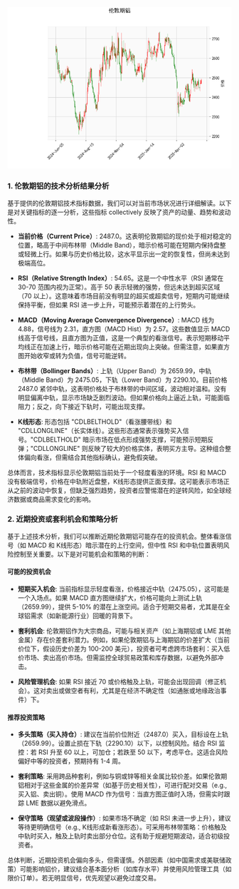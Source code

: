 ![图](Alum.png)

### 1. 伦敦期铝的技术分析结果分析

基于提供的伦敦期铝技术指标数据，我们可以对当前市场状况进行详细解读。以下是对关键指标的逐一分析，这些指标 collectively 反映了资产的动量、趋势和波动性。

- **当前价格（Current Price）**: 2487.0。这表明伦敦期铝的现价处于相对稳定的位置，略高于中间布林带（Middle Band），暗示价格可能在短期内保持盘整或轻微上行。如果与历史价格比较，这水平显示出一定的恢复性，但尚未达到极端高位。

- **RSI（Relative Strength Index）**: 54.65。这是一个中性水平（RSI 通常在 30-70 范围内视为正常）。高于 50 表示轻微的强势，但远未达到超买区域（70 以上）。这意味着市场目前没有明显的超买或超卖信号，短期内可能继续保持平衡，但如果 RSI 进一步上升，可能预示着潜在的上行势头。

- **MACD（Moving Average Convergence Divergence）**: MACD 线为 4.88，信号线为 2.31，直方图（MACD Hist）为 2.57。这些数值显示 MACD 线高于信号线，且直方图为正值，这是一个典型的看涨信号。表示短期移动平均线正在加速上行，暗示价格可能在近期出现向上突破。但需注意，如果直方图开始收窄或转为负值，信号可能逆转。

- **布林带（Bollinger Bands）**: 上轨（Upper Band）为 2659.99，中轨（Middle Band）为 2475.05，下轨（Lower Band）为 2290.10。目前价格 2487.0 紧邻中轨，这表明价格处于布林带的中间区域，波动相对温和。没有明显偏离中轨，显示市场缺乏剧烈波动。但如果价格向上逼近上轨，可能面临阻力；反之，向下接近下轨时，可能出现支撑。

- **K线形态**: 形态包括 "CDLBELTHOLD"（看涨腰带线）和 "CDLLONGLINE"（长实体线）。这些形态通常表示强势买入信号。"CDLBELTHOLD" 暗示市场在低点形成强势支撑，可能预示短期反弹；"CDLLONGLINE" 则反映了较大的价格实体，表明买方主导。这种组合整体偏向看涨，但需结合其他指标确认，避免假突破。

总体而言，技术指标显示伦敦期铝当前处于一个轻度看涨的环境。RSI 和 MACD 没有极端信号，价格在中轨附近盘整，K线形态提供正面支撑。这可能表示市场正从之前的波动中恢复，但缺乏强烈趋势，投资者应警惕潜在的逆转风险，如全球经济数据或商品需求变化的影响。

### 2. 近期投资或套利机会和策略分析

基于上述技术分析，我们可以推断近期伦敦期铝可能存在的投资机会。整体看涨信号（如 MACD 和 K线形态）暗示潜在的上行空间，但中性 RSI 和中轨位置表明风险控制至关重要。以下是对可能机会和策略的判断：

#### 可能的投资机会
- **短期买入机会**: 当前指标显示轻度看涨，价格接近中轨（2475.05），这可能是一个入场点。如果 MACD 直方图继续扩大，价格可能向上测试上轨（2659.99），提供 5-10% 的潜在上涨空间。适合于短期交易者，尤其是在全球铝需求（如新能源行业）回暖的背景下。
  
- **套利机会**: 伦敦期铝作为大宗商品，可能与相关资产（如上海期铝或 LME 其他金属）存在价差套利潜力。例如，如果伦敦期铝与上海期铝的价差扩大（当前价位下，假设历史价差为 100-200 美元），投资者可考虑跨市场套利：买入低价市场、卖出高价市场。但需监控全球贸易政策和库存数据，以避免外部冲击。

- **风险管理机会**: 如果 RSI 接近 70 或价格触及上轨，可能会出现回调（修正机会）。这对卖出或做空者有利，尤其是在经济不确定性（如通胀或地缘政治事件）下。

#### 推荐投资策略
- **多头策略（买入持仓）**: 建议在当前价位附近（2487.0）买入，目标设在上轨（2659.99）。设置止损在下轨（2290.10）以下，以控制风险。结合 RSI 监控：若 RSI 升至 60 以上，可加仓；若跌至 50 以下，考虑平仓。这适合风险偏好中等的投资者，预期持有 1-4 周。

- **套利策略**: 采用跨品种套利，例如与铜或锌等相关金属比较价差。如果伦敦期铝相对于这些金属的价差异常（如基于历史相关性），可进行配对交易（e.g., 买入铝、卖出铜）。使用 MACD 作为信号：当直方图正值时入场，但需实时跟踪 LME 数据以避免滑点。

- **保守策略（观望或波段操作）**: 如果市场不确定（如 RSI 未进一步上升），建议等待更明确信号（e.g., K线形成新看涨形态）。可采用布林带策略：价格触及中轨时买入，触及上轨时卖出部分仓位。这有助于规避短期波动，适合初级投资者。

总体判断，近期投资机会偏向多头，但需谨慎。外部因素（如中国需求或美联储政策）可能影响铝价，建议结合基本面分析（如库存水平）并使用风险管理工具（如限价订单）。若无明显信号，优先观望以避免过度交易。